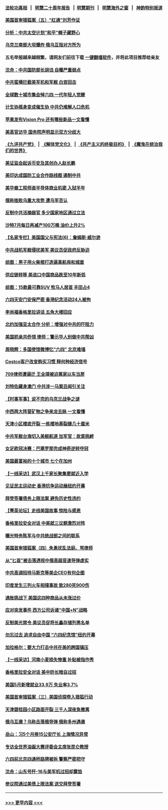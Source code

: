 #### [法轮功真相](https://github.com/gfw-breaker/truth/blob/master/README.md?t=0) &nbsp;&nbsp;|&nbsp;&nbsp; [明慧二十周年报告](https://github.com/gfw-breaker/mh-reports/blob/master/README.md?t=0) &nbsp;&nbsp;|&nbsp;&nbsp;[明慧期刊](https://github.com/gfw-breaker/mh-qikan) &nbsp;&nbsp;|&nbsp;&nbsp; [明慧海外之窗](https://github.com/gfw-breaker/mh-news/blob/master/README.md?t=0) &nbsp;&nbsp;|&nbsp;&nbsp; [神韵特别报道](https://github.com/gfw-breaker/mh-news/blob/master/shenyun.md?t=0)
#### [美国首审猎狐案（五）“红通”刘芳作证](../pages/nf4514/n14010814.md?t=06070343) 
#### [分析：中共太空计划“和平”幌子藏野心](../pages/nf4514/n14009986.md?t=06070343) 
#### [乌克兰南部大坝爆炸 俄乌互指对方所为](../pages/nf4514/n14010889.md?t=06070343) 
#### 五毛举报越来越频繁，请网友们前往下载 [一键翻墙软件](https://github.com/gfw-breaker/ssr-accounts)，并将此项目推荐给亲友
#### [沈舟：中共国防部长胡诌 自曝严重弱点](../pages/nf4514/n14010773.md?t=06070343) 
#### [中共蛮横拦截美军机和军舰 白宫回击](../pages/nf4514/n14010602.md?t=06070343) 
#### [全球数十城市集会悼六四 一代年轻人觉醒](../pages/nf4514/n14010437.md?t=06070343) 
#### [计生协摇身变成催生协 中共仍难解人口危机](../pages/nf4514/n14010578.md?t=06070343) 
#### [苹果发布Vision Pro 还有哪些新品一文看懂](../pages/nf4514/n14010535.md?t=06070343) 
#### [美高官访华 国务院声明显示双方分歧大](../pages/nf4514/n14010569.md?t=06070343) 
#### [《九评共产党》](https://github.com/begood0513/9ping.md/blob/master/README.md) &nbsp;|&nbsp; [《解体党文化》](../../../../jtdwh.md/blob/master/README.md)  &nbsp;|&nbsp; [《共产主义的终极目的》](../../../../gczydzjmd.md/blob/master/README.md) &nbsp;|&nbsp; [《魔鬼在统治我们的世界》](../../../../mgztzwmdsj.md/blob/master/README.md) 
#### [美证监会起诉币安及其创办人赵长鹏](../pages/nf4514/n14010534.md?t=06070343) 
#### [美印达成国防工业合作路线图 遏制中共](../pages/nf4514/n14010470.md?t=06070343) 
#### [美华裔工程师盗半导体商业机密 入狱半年](../pages/nf4514/n14010038.md?t=06070343) 
#### [俄称挫败乌重大攻势 遭乌军否认](../pages/nf4514/n14010357.md?t=06070343) 
#### [反制中共活摘器官 多少国家地区通过立法](../pages/nf4514/n14009863.md?t=06070343) 
#### [沙特7月每日再减产100万桶 油价上升2%](../pages/nf4514/n14010058.md?t=06070343) 
#### [【名家专栏】美国国父与宪法(6)：詹姆斯‧威尔逊](../pages/nf4514/n14008891.md?t=06070343) 
#### [中共战机军舰侵扰美军 美议员促政府反胁迫](../pages/nf4514/n14009969.md?t=06070343) 
#### [组图：男子用火柴棍打造逼真航母和城堡](../pages/nf4514/n14008889.md?t=06070343) 
#### [供应链转移 美进口中国商品跌至10年新低](../pages/nf4514/n14009843.md?t=06070343) 
#### [组图：15款最可靠SUV 牧马人居首 丰田占4](../pages/nf4514/n14008245.md?t=06070343) 
#### [六四天安门安保严密 香港纪念活动24人被拘](../pages/nf4514/n14009800.md?t=06070343) 
#### [李尚福香格里拉讲话 五角大楼回应](../pages/nf4514/n14009782.md?t=06070343) 
#### [北约加强亚太合作 分析：增强对中共的吓阻力](../pages/nf4514/n14009767.md?t=06070343) 
#### [美国抓亲共侨领 律师：警示华人别做中共帮凶](../pages/nf4514/n14009219.md?t=06070343) 
#### [周晓辉：多国使馆微博忆“六四” 北京难堪](../pages/nf4514/n14009823.md?t=06070343) 
#### [Costco客户改变购买习惯 释何种经济信号](../pages/nf4514/n14009463.md?t=06070343) 
#### [709律师遭逼迁 王全璋被迫离家以车当房](../pages/nf4514/n14009309.md?t=06070343) 
#### [刘特佐藏身澳门 中共涉一马案丑闻引关注](../pages/nf4514/n14009183.md?t=06070343) 
#### [【时事军事】说不完的乌克兰战争之谜](../pages/nf4514/n14009422.md?t=06070343) 
#### [中西两大阵营矿物之争来龙去脉 一文看懂](../pages/nf4514/n14009390.md?t=06070343) 
#### [天津小区楼底开裂 一栋楼地基裂缝几十厘米](../pages/nf4514/n14009633.md?t=06070343) 
#### [中共军舰台海切入美舰航道 加军官：故意挑衅](../pages/nf4514/n14009530.md?t=06070343) 
#### [女足欧冠决赛：巴塞罗那完成神奇逆转夺冠](../pages/nf4514/n14009526.md?t=06070343) 
#### [美国最富裕的十个城市 七个在加州](../pages/nf4514/n14009152.md?t=06070343) 
#### [【一线采访】武汉上千家长聚集要就近入学](../pages/nf4514/n14009497.md?t=06070343) 
#### [见证民主运动史 香港抗争运动展纽约开幕](../pages/nf4514/n14009473.md?t=06070343) 
#### [拜登签署债务上限法案 避免历史性违约](../pages/nf4514/n14009453.md?t=06070343) 
#### [【菁英论坛】走线美国故事 惊险与感恩](../pages/nf4514/n14009399.md?t=06070343) 
#### [香格里拉安全对话 中美就三议题激烈对阵](../pages/nf4514/n14009412.md?t=06070343) 
#### [曝光特务陈军与中共统战部之间的联系](../pages/nf4514/n14009091.md?t=06070343) 
#### [美国首审猎狐案（四）朱勇扰乱法庭、骂律师](../pages/nf4514/n14009171.md?t=06070343) 
#### [从“匕首”被击落透视中俄高超音速导弹虚实](../pages/nf4514/n14008433.md?t=06070343) 
#### [中共高调招待马斯克等美企CEO有何企图](../pages/nf4514/n14009040.md?t=06070343) 
#### [印度发生三列火车相撞事故 致280死900伤](../pages/nf4514/n14009045.md?t=06070343) 
#### [通胀挑战下 美国这四种商品从未涨过价](../pages/nf4514/n14009059.md?t=06070343) 
#### [应对突发事件 西方公司诉诸“中国+N”战略](../pages/nf4514/n14009051.md?t=06070343) 
#### [反制美光禁令 美议员促将长鑫存储列黑名单](../pages/nf4514/n14009028.md?t=06070343) 
#### [勿忘过去 追求自由中国 “六四纪念馆”纽约开幕](../pages/nf4514/n14009057.md?t=06070343) 
#### [加拉格尔：要大力打击中共在美的跨国镇压](../pages/nf4514/n14009013.md?t=06070343) 
#### [【一线采访】河南小麦损失惨重 补贴被指作秀](../pages/nf4514/n14008833.md?t=06070343) 
#### [香格里拉安全对话 美中防长暗自过招](../pages/nf4514/n14008973.md?t=06070343) 
#### [美国5月新增就业33.9万 失业率3.7%](../pages/nf4514/n14008910.md?t=06070343) 
#### [美国首审猎狐案（三）美国侦探卷入猎狐行动](../pages/nf4514/n14008592.md?t=06070343) 
#### [天津碧桂园小区路面开裂 三千人深夜急撤离](../pages/nf4514/n14008707.md?t=06070343) 
#### [俄乌互袭？乌称击落俄导弹 俄称多州遇袭](../pages/nf4514/n14008754.md?t=06070343) 
#### [岳山：习5个月换15公安厅长 上海情况异常](../pages/nf4514/n14008756.md?t=06070343) 
#### [专访全世界油画大赛评委会主席张昆仑教授](../pages/nf4514/n14008327.md?t=06070343) 
#### [六四前北京四通桥路牌被拆 警察严密把守](../pages/nf4514/n14008612.md?t=06070343) 
#### [沈舟：山东号歼-16与美军机过招却露馅](../pages/nf4514/n14008448.md?t=06070343) 
#### [参议院通过美债上限法案 送交拜登签署](../pages/nf4514/n14008474.md?t=06070343) 

----
#### [ >>> 更早内容 <<< ](../indexes/nf4514-earlier.md)
